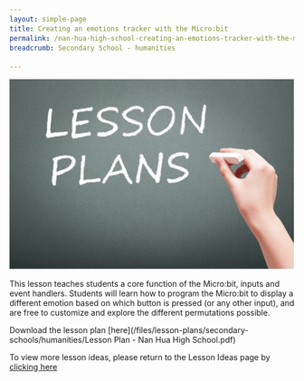 ```yaml
---
layout: simple-page
title: Creating an emotions tracker with the Micro:bit
permalink: /nan-hua-high-school-creating-an-emotions-tracker-with-the-microbit/
breadcrumb: Secondary School - humanities

---
```


![anything](/images/in-schools/digital-maker/lesson-plans/generic-lesson-plan.jpg)

This lesson teaches students a core function of the Micro:bit, inputs and event handlers. Students will learn how to program the Micro:bit to display a different emotion based on which button is pressed (or any other input), and are free to customize and explore the different permutations possible.

Download the lesson plan [here](/files/lesson-plans/secondary-schools/humanities/Lesson Plan - Nan Hua High School.pdf)

To view more lesson ideas, please return to the Lesson Ideas page by [clicking here](/in-schools/digital-maker/lesson-ideas-secondary/)

